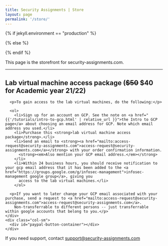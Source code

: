 ```yaml
---
title: Security Assignments | Store
layout: page
permalink: '/store/'
---
```



{% if jekyll.environment == "production" %}
<!-- live client id  -->
<script src="https://www.paypal.com/sdk/js?client-id=AUEsnSYbdrbOdYz8pzZU0ude32jv6JSvP1Uf9nNW0PzEbp3-VDXzAOFAoFQdPtkoytkiJ5sUwwZ6xirc&enable-funding=venmo&currency=USD"></script>
{% else %}
<!-- sandbox client id  -->
<script src="https://www.paypal.com/sdk/js?client-id=ATO5KjQC9-FA8iiRDD3Zl2WE4L3paJRaM3_6xX8XKmDvjW-SDVkrSbmgZpr6WoQnBU5oxPtMdzBg9CeL&enable-funding=venmo&currency=USD"></script>
{% endif %}


This page is the storefront for security-assignments.com.

---


<h2>Lab virtual machine access package (<del>$50</del> $40 for Academic year 21/22)</h2>

<div class="container">
  <div class="row">
    <div class="col-sm">

      <p>To gain access to the lab virtual machines, do the following:</p>

      <ol>
        <li>Sign up for an account on GCP. See the note on <a href="{{'/tutorials/intro-to-gcp.html' | relative_url }}">the Intro to GCP page</a> about choosing an email address for GCP. Note which email address you used.</li>
        <li>Purchase this <strong>lab virtual machine access package</strong>.</li>
        <li>Send an email to <strong><a href="mailto:access-request@security-assignments.com">access-request@security-assignments.com</a></strong> with your order confirmation information.
          <strong><em>Also mention your GCP email address.</em></strong>
        </li>
        <li>Within 24 business hours, you should receive notification to your gcp email address that it has been added to the <a href="https://groups.google.com/g/infosec-management">infosec-management google group</a>, giving you
          access to the lab virtual machines.</li>
        </ol>

      <p>If you want to later change your GCP email associated with your purchase, send a request to <a href="mailto:access-request@security-assignments.com">access-request@security-assignments.com</a>.
        Non-transferrable to different persons -- just transferrable within google accounts that belong to you.</p>
    </div>
    <div class="col-sm">
      <div id="paypal-button-container"></div>
    </div>
  </div>
</div>

If you need support, contact <a href="mailto:support@security-assignments.com">support@security-assignments.com</a>


<!-- Add the checkout buttons, set up the order and approve the order -->
<script>
function initPayPalButton() {
  paypal.Buttons({
    createOrder: function(data, actions) {
      return actions.order.create({
        purchase_units: [{
          description: "Access to security-assignments.com lab virtual machines on GCP",
          amount: {
            value: '40.00'
          }
        }]
      });
    },
    onApprove: function(data, actions) {
      return actions.order.capture().then(function(orderData) {
        // Full available details
        console.log('Capture result', orderData, JSON.stringify(orderData, null, 2));

        let paypal_id = orderData.purchase_units[0].payments.captures[0].id;

        // Show a success message within this page, e.g.
        const element = document.getElementById('paypal-button-container');
        element.innerHTML = '';
        let inner_html = `
          <div class='alert alert-success'>
            <h3>Thank you for your payment!</h3>

            <p>Your paypal transaction id is: <strong>${paypal_id}</strong></p>

            <p>Forward your paypal transaction confirmation email to <a href="support@security-assignments.com">support@security-assignments.com</a>.
            <strong>In your message, also specify your GCP email address.</strong>
          </div>
        `;

        element.innerHTML = inner_html;

        // Or go to another URL:  actions.redirect('thank_you.html');
      });
    },

    onError: function(err) {
      console.log(err);
    }
  }).render('#paypal-button-container'); // Display payment options on your web page
}
initPayPalButton();
</script>


<div id="smart-button-container">
  <div style="text-align: center;">
    <div id="paypal-button-container"></div>
  </div>
</div>
